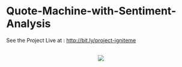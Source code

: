 # Quote-Machine-with-Sentiment-Analysis
See the Project Live at : http://bit.ly/project-igniteme
<br>
<br>
<center>
<img src="https://1.bp.blogspot.com/-2Uyyz1cNoS8/X0J3oAmHAgI/AAAAAAAABl8/9eNE81qElcUtIn3UlHA6y5KzUnqgrdYegCLcBGAsYHQ/s640/igniteme.PNG">
</center>
